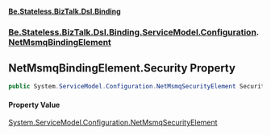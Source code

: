 #### [Be.Stateless.BizTalk.Dsl.Binding](README.md 'README')
### [Be.Stateless.BizTalk.Dsl.Binding.ServiceModel.Configuration](Be.Stateless.BizTalk.Dsl.Binding.ServiceModel.Configuration.md 'Be.Stateless.BizTalk.Dsl.Binding.ServiceModel.Configuration').[NetMsmqBindingElement](NetMsmqBindingElement.md 'Be.Stateless.BizTalk.Dsl.Binding.ServiceModel.Configuration.NetMsmqBindingElement')

## NetMsmqBindingElement.Security Property

```csharp
public System.ServiceModel.Configuration.NetMsmqSecurityElement Security { get; }
```

#### Property Value
[System.ServiceModel.Configuration.NetMsmqSecurityElement](https://docs.microsoft.com/en-us/dotnet/api/System.ServiceModel.Configuration.NetMsmqSecurityElement 'System.ServiceModel.Configuration.NetMsmqSecurityElement')